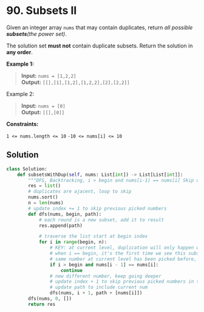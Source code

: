# 90. Subsets II

Given an integer array `nums` that may contain duplicates, return *all possible **subsets**(the power set)*.

The solution set **must not** contain duplicate subsets. Return the solution in **any order**.
 

**Example 1:**

>**Input:** `nums = [1,2,2]`  
**Output:** `[[],[1],[1,2],[1,2,2],[2],[2,2]]`


Example 2:

>**Input:** `nums = [0]`  
**Output:** `[[],[0]]`
 

**Constraints:**

`1 <= nums.length <= 10`
`-10 <= nums[i] <= 10`


## Solution
```python
class Solution:
    def subsetsWithDup(self, nums: List[int]) -> List[List[int]]:
        """DFS, Backtracking, i > begin and nums[i-1] == nums[i] Skip duplication, Begin index"""
        res = list()
        # duplicates are ajacent, loop to skip
        nums.sort()
        n = len(nums)
        # update index += 1 to skip previous picked numbers
        def dfs(nums, begin, path):
            # each round is a new subset, add it to result
            res.append(path)

            # traverse the list start at begin index
            for i in range(begin, n):
                # KEY: at current level, duplication will only happen when i > begin
                # when i == begin, it's the first time we see this subset combination
                # same number at current level has been picked before, skip
                if i > begin and nums[i - 1] == nums[i]:
                    continue
                # new different number, keep going deeper
                # update index + 1 to skip previous picked numbers in the list
                # update path to include current num
                dfs(nums, i + 1, path + [nums[i]])
        dfs(nums, 0, [])
        return res
```
